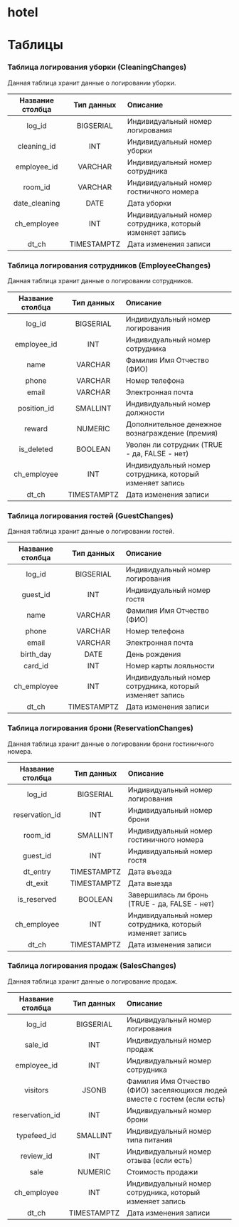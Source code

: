 # hotel



# Таблицы
### Таблица логирования уборки (CleaningChanges)
Данная таблица хранит данные о логировании уборки.  

| Название столбца | Тип данных  | Описание                                                 |
|:----------------:|:-----------:|:---------------------------------------------------------|
|      log_id      |  BIGSERIAL  | Индивидуальный номер логирования                         |
|   cleaning_id    |     INT     | Индивидуальный номер уборки                              |
|   employee_id    |   VARCHAR   | Индивидуальный номер сотрудника                          |
|     room_id      |   VARCHAR   | Индивидуальный номер гостничного номера                  |
|  date_cleaning   |    DATE     | Дата уборки                                              |
|   ch_employee    |     INT     | Индивидуальный номер сотрудника, который изменяет запись |
|      dt_ch       | TIMESTAMPTZ | Дата изменения записи                                    |

### Таблица логирования сотрудников (EmployeeChanges)
Данная таблица хранит данные о логировании сотрудников.  

| Название столбца | Тип данных  | Описание                                                 |
|:----------------:|:-----------:|:---------------------------------------------------------|
|      log_id      |  BIGSERIAL  | Индивидуальный номер логирования                         |
|   employee_id    |     INT     | Индивидуальный номер сотрудника                          |
|       name       |   VARCHAR   | Фамилия Имя Отчество (ФИО)                               |
|      phone       |   VARCHAR   | Номер телефона                                           |
|      email       |   VARCHAR   | Электронная почта                                        |
|   position_id    |  SMALLINT   | Индивидуальный номер должности                           |
|      reward      |   NUMERIC   | Дополнительное денежное вознаграждение (премия)          |
|    is_deleted    |   BOOLEAN   | Уволен ли сотрудник (TRUE - да, FALSE - нет)             |
|   ch_employee    |     INT     | Индивидуальный номер сотрудника, который изменяет запись |
|      dt_ch       | TIMESTAMPTZ | Дата изменения записи                                    |

### Таблица логирования гостей (GuestChanges)
Данная таблица хранит данные о логировании гостей.    

| Название столбца | Тип данных  | Описание                                                 |
|:----------------:|:-----------:|:---------------------------------------------------------|
|      log_id      |  BIGSERIAL  | Индивидуальный номер логирования                         |
|     guest_id     |     INT     | Индивидуальный номер гостя                               |
|       name       |   VARCHAR   | Фамилия Имя Отчество (ФИО)                               |
|      phone       |   VARCHAR   | Номер телефона                                           |
|      email       |   VARCHAR   | Электронная почта                                        |
|    birth_day     |    DATE     | День рождения                                            |
|     card_id      |     INT     | Номер карты лояльности                                   |
|   ch_employee    |     INT     | Индивидуальный номер сотрудника, который изменяет запись |
|      dt_ch       | TIMESTAMPTZ | Дата изменения записи                                    |

### Таблица логирования брони (ReservationChanges)
Данная таблица хранит данные о логировании брони гостиничного номера.  

| Название столбца | Тип данных  | Описание                                                 |
|:----------------:|:-----------:|:---------------------------------------------------------|
|      log_id      |  BIGSERIAL  | Индивидуальный номер логирования                         |
|  reservation_id  |     INT     | Индивидуальный номер брони                               |
|     room_id      |  SMALLINT   | Индивидуальный номер гостиничного номера                 |
|     guest_id     |     INT     | Индивидуальный номер гостя                               |
|     dt_entry     | TIMESTAMPTZ | Дата въезда                                              |
|     dt_exit      | TIMESTAMPTZ | Дата выезда                                              |
|   is_reserved    |   BOOLEAN   | Завершилась ли бронь (TRUE - да, FALSE - нет)            |
|   ch_employee    |     INT     | Индивидуальный номер сотрудника, который изменяет запись |
|      dt_ch       | TIMESTAMPTZ | Дата изменения записи                                    |

### Таблица логирования продаж (SalesChanges)
Данная таблица хранит данные о логирование продаж.  

| Название столбца | Тип данных  | Описание                                                                  |
|:----------------:|:-----------:|:--------------------------------------------------------------------------|
|      log_id      |  BIGSERIAL  | Индивидуальный номер логирования                                          |
|     sale_id      |     INT     | Индивидуальный номер продаж                                               |
|   employee_id    |     INT     | Индивидуальный номер сотрудника                                           |
|     visitors     |    JSONB    | Фамилия Имя Отчество (ФИО) заселяющихся людей вместе с гостем (если есть) |
|  reservation_id  |     INT     | Индивидуальный номер брони                                                |
|   typefeed_id    |  SMALLINT   | Индивидуальный номер типа питания                                         |
|    review_id     |     INT     | Индивидуальный номер отзыва (если есть)                                   |
|       sale       |   NUMERIC   | Стоимость продажи                                                         |
|   ch_employee    |     INT     | Индивидуальный номер сотрудника, который изменяет запись                  |
|      dt_ch       | TIMESTAMPTZ | Дата изменения записи                                                     |